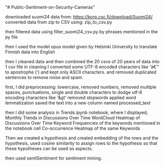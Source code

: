 "# Public-Sentiment-on-Security-Cameras" 

downloaded suomi24 data from: https://korp.csc.fi/download/Suomi24/ converted data from zip to CSV using: zip_to_csv.py

then filtered data using filter_suomi24_csv.py by phrases mentioned in the py file

then I used the model opus model given by Helsinki University to translate Finnish data into English

then I cleaned data and then combined the 20 csvs of 20 years of data into 1 csv file
in cleaning I converted some UTF-8 encoded characters like 'â€™ to apostrophe (') and kept only ASCII characters. and removed duplicated sentences to remove noise and spam.

first, I did preprocessing: lowercase, removed numbers, removed multiple spaces, punctuations, single and double characters to dodge utf-8 encoding characters like '&gt' removed stopwords applied word lemmatization saved the text into a new column named processed_text

then I did some analysis in Trends.ipynb notebook, where I displayed;
Monthly Trends in Discussions Over Time
WordCloud
Heatmap of Discussions Over Time
Keyword Frequencies of the keywords mentioned in the notebook cell
Co-occurrence Heatmap of the same Keywords

Then we created a hypothesis and created embedding of the rows and the hypothesis,
used cosine similarity to assign rows to the hypothesis so that these hypotheses can be used as aspects.

then used sentiSentiment for sentiment mining.
